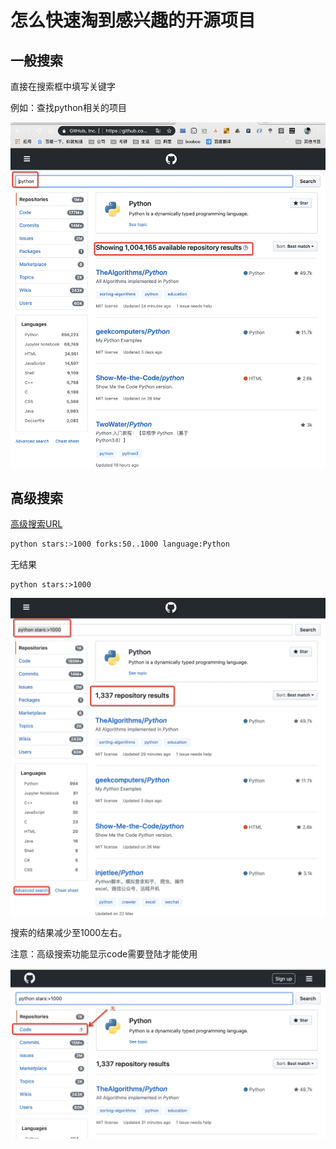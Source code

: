 # 怎么快速淘到感兴趣的开源项目

## 一般搜索

直接在搜索框中填写关键字

例如：查找python相关的项目

![](pic/007.jpg)


## 高级搜索

[高级搜索URL](https://github.com/search/advanced?q=python)


 ```bash
 python stars:>1000 forks:50..1000 language:Python
 ```

 无结果

```shell
python stars:>1000
```

![](pic/008.jpg)

搜索的结果减少至1000左右。

注意：高级搜索功能显示code需要登陆才能使用

![](pic/009.jpg)
